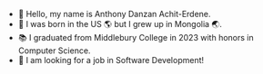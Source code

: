 - 👋 Hello, my name is Anthony Danzan Achit-Erdene.  
- 🌌 I was born in the US :earth_americas: but I grew up in Mongolia :earth_asia:.  
- :books: I graduated from Middlebury College in 2023 with honors in Computer Science.  
- :briefcase: I am looking for a job in Software Development!
